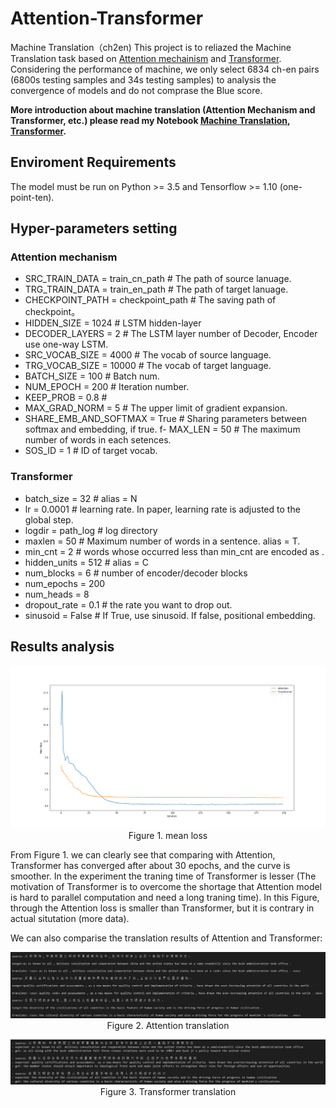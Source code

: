 # Attention-Transformer
Machine Translation（ch2en)
This project is to reliazed the Machine Translation task based on [Attention mechainism](https://arxiv.org/abs/1409.0473) and [Transformer](https://arxiv.org/pdf/1706.03762.pdf). Considering the performance of machine, we only select 6834 ch-en pairs (6800s testing samples and 34s testing samples) to analysis the convergence of models and do not comprase the Blue score.

**More introduction about machine translation (Attention Mechanism and Transformer, etc.) please read my Notebook [Machine Translation](https://zhuanlan.zhihu.com/p/50915723), [Transformer](https://zhuanlan.zhihu.com/p/52242109).**

## Enviroment Requirements
The model must be run on Python >= 3.5 and Tensorflow >= 1.10 (one-point-ten).

## Hyper-parameters setting

### Attention mechanism

- SRC_TRAIN_DATA = train_cn_path  # The path of source lanuage.
- TRG_TRAIN_DATA = train_en_path  # The path of target lanuage.
- CHECKPOINT_PATH = checkpoint_path  # The saving path of checkpoint。
- HIDDEN_SIZE = 1024  # LSTM hidden-layer
- DECODER_LAYERS = 2  # The LSTM layer number of Decoder, Encoder use one-way LSTM.
- SRC_VOCAB_SIZE = 4000  # The vocab of source language.
- TRG_VOCAB_SIZE = 10000  # The vocab of target language.
- BATCH_SIZE = 100  # Batch num.
- NUM_EPOCH = 200  # Iteration number.
- KEEP_PROB = 0.8  # 
- MAX_GRAD_NORM = 5  # The upper limit of gradient expansion.
- SHARE_EMB_AND_SOFTMAX = True  # Sharing parameters between softmax and embedding, if true.
f- MAX_LEN = 50  # The maximum number of words in each setences.
- SOS_ID = 1  # <sos> ID of target vocab.

### Transformer
- batch_size = 32  # alias = N
- lr = 0.0001  # learning rate. In paper, learning rate is adjusted to the global step.
- logdir = path_log   # log directory
- maxlen = 50  # Maximum number of words in a sentence. alias = T.
- min_cnt = 2  # words whose occurred less than min_cnt are encoded as <UNK>.
- hidden_units = 512  # alias = C
- num_blocks = 6  # number of encoder/decoder blocks
- num_epochs = 200
- num_heads = 8
- dropout_rate = 0.1  # the rate you want to drop out.
- sinusoid = False  # If True, use sinusoid. If false, positional embedding.

## Results analysis

<center>

![result analysis](result_analysis.png)
<br/>
Figure 1. mean loss
</center>

From Figure 1. we can clearly see that comparing with Attention, Transformer has converged after about 30 epochs, and the curve is smoother. In the experiment the traning time of Transformer is lesser (The motivation of Transformer is to overcome the shortage that Attention model is hard to parallel computation and need a long traning time). In this Figure, through the Attention loss is smaller than Transformer, but it is contrary in actual situtation (more data).

We can also comparise the translation results of Attention and Transformer:

<center>

![attention translation](attention_trs.png)
<br/>
Figure 2. Attention translation
</center>

<center>

![transformer translation](transformer_trs.png)
<br/>
Figure 3. Transformer translation
</center>


